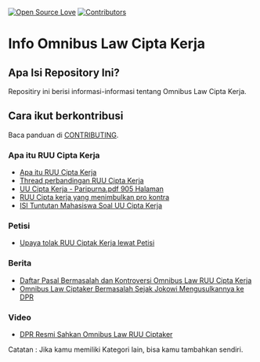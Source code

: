 [![Open Source Love](https://badges.frapsoft.com/os/v1/open-source.png?v=103)](https://github.com/riyhs/Info-Omnibus-Law-Cipta-Kerja)
[![Contributors](https://img.shields.io/github/contributors/riyhs/Info-Omnibus-Law-Cipta-Kerja)](https://github.com/riyhs/Info-Omnibus-Law-Cipta-Kerja/graphs/contributors)

# Info Omnibus Law Cipta Kerja

## Apa Isi Repository Ini?

Repositiry ini berisi informasi-informasi tentang Omnibus Law Cipta Kerja.

## Cara ikut berkontribusi

Baca panduan di [CONTRIBUTING](/CONTRIBUTING.md).

### Apa itu RUU Cipta Kerja

- [Apa itu RUU Cipta Kerja](https://money.kompas.com/read/2020/10/05/063213126/jadi-kontroversi-apa-itu-ruu-cipta-kerja?page=all)
- [Thread perbandingan RUU Cipta Kerja](https://twitter.com/mitatweets/status/1313295806766620672)
- [UU Cipta Kerja - Paripurna.pdf 905 Halaman](https://drive.google.com/file/d/1fIA0-4JwlNZFaL8kM-oVJTaZiUsqJehJ/view?fbclid=IwAR1ezy12QjwqVl4Uht4OoNakXbhQ7Ly4F5rHsvFSCmt-424orx85MB_Hv0w)
- [RUU Cipta kerja yang menimbulkan pro kontra](https://nasional.kontan.co.id/news/apa-itu-omnibus-law-ruu-cipta-lapangan-kerja-yang-menimbulkan-pro-kontra)
- [ISI Tuntutan Mahasiswa Soal UU Cipta Kerja](https://tirto.id/isi-tuntutan-demo-mahasiswa-dan-buruh-hari-ini-soal-uu-cipta-kerja-f5HD)

### Petisi

- [Upaya tolak RUU Ciptak Kerja lewat Petisi](https://www.change.org/p/ketua-dan-para-wakil-ketua-dpr-ri-ini-maklumat-pemuka-agama-indonesia-tolak-omnibus-law-dan-buka-ruang-partisipasi-publik-mositidakpercaya)

### Berita

- [Daftar Pasal Bermasalah dan Kontroversi Omnibus Law RUU Cipta Kerja](https://tirto.id/daftar-pasal-bermasalah-dan-kontroversi-omnibus-law-ruu-cipta-kerja-f5AU)
- [Omnibus Law Ciptaker Bermasalah Sejak Jokowi Mengusulkannya ke DPR](https://tirto.id/omnibus-law-ciptaker-bermasalah-sejak-jokowi-mengusulkannya-ke-dpr-f5Gl)

### Video

- [DPR Resmi Sahkan Omnibus Law RUU Ciptaker](https://www.youtube.com/watch?v=m-_EYWMK-Uk&t=32s)

Catatan : Jika kamu memiliki Kategori lain, bisa kamu tambahkan sendiri.
